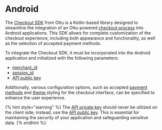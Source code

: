 # Android

The [Checkout SDK](../) from Ottu is a Kotlin-based library designed to streamline the integration of an Ottu-powered [checkout process](../#ottu-checkout-sdk-flow) into Android applications. This SDK allows for complete customization of the checkout experience, including both appearance and functionality, as well as the selection of accepted payment methods.

To integrate the Checkout SDK, it must be incorporated into the Android application and initialized with the following parameters:

* [merchant\_id](https://app.gitbook.com/s/su3y9UFjvaXZBxug1JWQ/#merchant_id-string)
* [session\_id](./#sessionid-string-required)
* [API public key](../../authentication.md#public-key)

Additionally, various configuration options, such as accepted [payment methods](./#formsofpayment-array-optional) and [theme ](./#customization-theme)styling for the checkout interface, can be specified to enhance the user experience.

{% hint style="warning" %}
The [API private key](../../authentication.md#private-key-api-key) should never be utilized on the client side; instead, use the [API public key](../../authentication.md#public-key). This is essential for maintaining the security of your application and safeguarding sensitive data.
{% endhint %}
